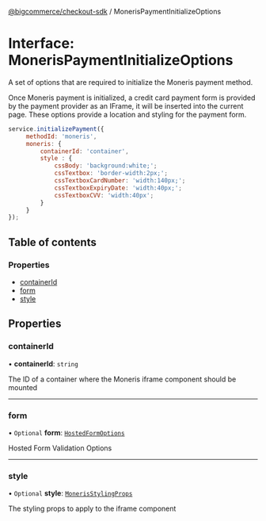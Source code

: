 [@bigcommerce/checkout-sdk](../README.md) / MonerisPaymentInitializeOptions

# Interface: MonerisPaymentInitializeOptions

A set of options that are required to initialize the Moneris payment method.

Once Moneris payment is initialized, a credit card payment form is provided by the
payment provider as an IFrame, it will be inserted into the current page. These
options provide a location and styling for the payment form.

```js
service.initializePayment({
     methodId: 'moneris',
     moneris: {
         containerId: 'container',
         style : {
             cssBody: 'background:white;';
             cssTextbox: 'border-width:2px;';
             cssTextboxCardNumber: 'width:140px;';
             cssTextboxExpiryDate: 'width:40px;';
             cssTextboxCVV: 'width:40px';
         }
     }
});
```

## Table of contents

### Properties

- [containerId](MonerisPaymentInitializeOptions.md#containerid)
- [form](MonerisPaymentInitializeOptions.md#form)
- [style](MonerisPaymentInitializeOptions.md#style)

## Properties

### containerId

• **containerId**: `string`

The ID of a container where the Moneris iframe component should be mounted

___

### form

• `Optional` **form**: [`HostedFormOptions`](HostedFormOptions.md)

Hosted Form Validation Options

___

### style

• `Optional` **style**: [`MonerisStylingProps`](MonerisStylingProps.md)

The styling props to apply to the iframe component
